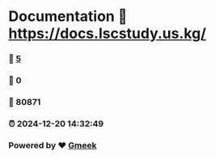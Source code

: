 # Documentation :link: https://docs.lscstudy.us.kg/ 
### :page_facing_up: [5](https://docs.lscstudy.us.kg//tag.html) 
### :speech_balloon: 0 
### :hibiscus: 80871 
### :alarm_clock: 2024-12-20 14:32:49 
### Powered by :heart: [Gmeek](https://github.com/Meekdai/Gmeek)
